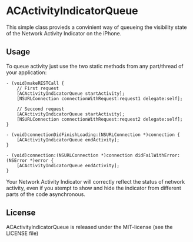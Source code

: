 ACActivityIndicatorQueue
=========================

This simple class provieds a convinient way of queueing the visibility state of the Network Activity Indicator on the iPhone.

Usage
-------------------------

To queue activity just use the two static methods from any part/thread of your application:

	- (void)makeRESTCall {
		// First request
		[ACActivityIndicatorQueue startActivity];
		[NSURLConnection connectionWithRequest:request1 delegate:self];
		
		// Seccond request
		[ACActivityIndicatorQueue startActivity];
		[NSURLConnection connectionWithRequest:request2 delegate:self];
	}
	
	- (void)connectionDidFinishLoading:(NSURLConnection *)connection {
		[ACActivityIndicatorQueue endActivity];
	}
	
	- (void)connection:(NSURLConnection *)connection didFailWithError:(NSError *)error {
		[ACActivityIndicatorQueue endActivity];
	}

Your Network Activity Indicator will correctly reflect the status of network activity, even if you atempt to show and hide the indicator from different parts of the code asynchronous.

License
-------------------------

ACActivityIndicatorQueue is released under the MIT-license (see the LICENSE file)
